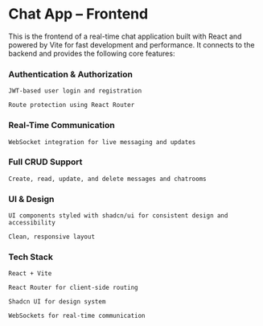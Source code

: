 # Chat App – Frontend

This is the frontend of a real-time chat application built with React and powered by Vite for fast development and performance. It connects to the backend and provides the following core features:

### Authentication & Authorization

    JWT-based user login and registration

    Route protection using React Router

### Real-Time Communication

    WebSocket integration for live messaging and updates

### Full CRUD Support

    Create, read, update, and delete messages and chatrooms

### UI & Design

    UI components styled with shadcn/ui for consistent design and accessibility

    Clean, responsive layout

### Tech Stack

    React + Vite

    React Router for client-side routing

    Shadcn UI for design system

    WebSockets for real-time communication
